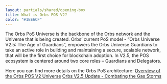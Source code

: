 ```yaml
---
layout: partials/shared/opening-box
title: What is Orbs POS V2?
color: "#1EE6CF"
---
```


The Orbs PoS Universe is the backbone of the Orbs network and the Universe that is being created. Orbs’ current PoS model - “Orbs Universe V2.5: The Age of Guardians”, empowers the Orbs Universe Guardians to take an active role in building and maintaining a secure, scalable network, that will be the first choice for blockchain adoption. In V2.5, the POS ecosystem is centered around two core roles – Guardians and Delegators.

Here you can find more details on the Orbs PoS architecture: [Overview of the Orbs POS V2 Universe](white-papers/orbs-pos-v2-the-age-of-guardians)
[Orbs V2.5 Update - Combating the Gas Storms](v2-5-update-combating-the-gas-storms "blog")
